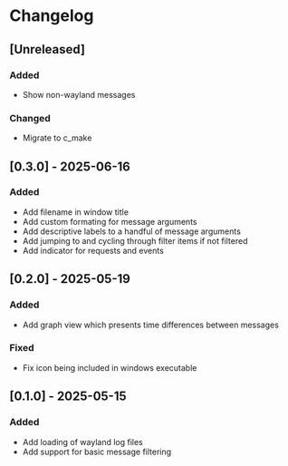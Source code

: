 # Changelog

## [Unreleased]

### Added

 - Show non-wayland messages

### Changed

 - Migrate to c_make

## [0.3.0] - 2025-06-16

### Added

- Add filename in window title
- Add custom formating for message arguments
- Add descriptive labels to a handful of message arguments
- Add jumping to and cycling through filter items if not filtered
- Add indicator for requests and events

## [0.2.0] - 2025-05-19

### Added

- Add graph view which presents time differences between messages

### Fixed

- Fix icon being included in windows executable

## [0.1.0] - 2025-05-15

### Added

- Add loading of wayland log files
- Add support for basic message filtering
